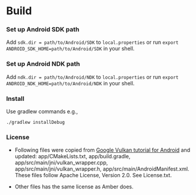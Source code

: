 # Build

### Set up Android SDK path

Add `sdk.dir = path/to/Android/SDK` to `local.properties`
or run `export ANDROID_SDK_HOME=path/to/Android/SDK` in your shell.

### Set up Android NDK path

Add `ndk.dir = path/to/Android/NDK` to `local.properties`
or run `export ANDROID_NDK_HOME=path/to/Android/NDK` in your shell.

### Install

Use gradlew commands e.g.,

```
./gradlew installDebug
```

### License

- Following files were copied from [Google Vulkan tutorial for Android](
https://github.com/googlesamples/android-vulkan-tutorials) and updated:
app/CMakeLists.txt, app/build.gradle, app/src/main/jni/vulkan\_wrapper.cpp,
app/src/main/jni/vulkan\_wrapper.h, app/src/main/AndroidManifest.xml.
These files follow Apache License, Version 2.0. See License.txt.

- Other files has the same license as Amber does.
